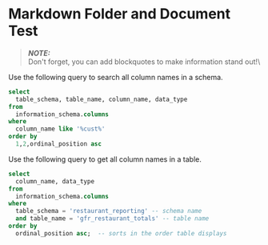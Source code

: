 # Markdown Folder and Document Test

> ***NOTE:***\
> Don't forget, you can add blockquotes to make information stand out!\

Use the following query to search all column names in a schema.
```sql
select
  table_schema, table_name, column_name, data_type
from
  information_schema.columns
where 
  column_name like '%cust%'
order by 
  1,2,ordinal_position asc
```

Use the following query to get all column names in a table.
```sql
select
  column_name, data_type
from
  information_schema.columns
where 
  table_schema = 'restaurant_reporting' -- schema name 
  and table_name = 'gfr_restaurant_totals' -- table name 
order by 
  ordinal_position asc;  -- sorts in the order table displays
```
